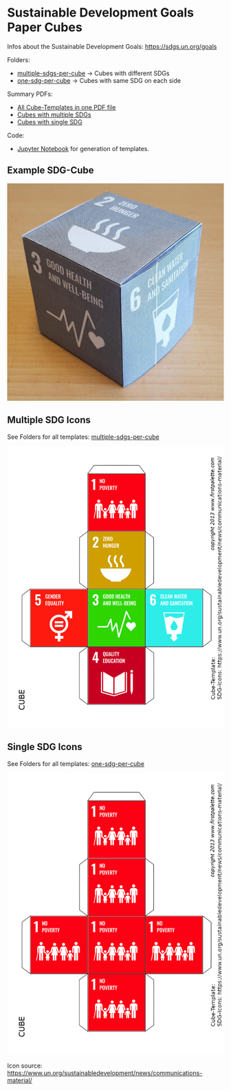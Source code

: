 # Sustainable Development Goals Paper Cubes

Infos about the Sustainable Development Goals: https://sdgs.un.org/goals

Folders:
* [multiple-sdgs-per-cube](multiple-sdgs-per-cube) -> Cubes with different SDGs
* [one-sdg-per-cube](one-sdg-per-cube) -> Cubes with same SDG on each side

Summary PDFs:
* [All Cube-Templates in one PDF file](https://raw.githubusercontent.com/MartinEnders/Sustainable-Development-Goals-Paper-Cubes/master/summary-pdfs/all-sdg-cubes-combined.pdf)
* [Cubes with multiple SDGs](https://raw.githubusercontent.com/MartinEnders/Sustainable-Development-Goals-Paper-Cubes/master/summary-pdfs/multiple-sdgs-per-cube-combined.pdf)
* [Cubes with single SDG](https://raw.githubusercontent.com/MartinEnders/Sustainable-Development-Goals-Paper-Cubes/master/summary-pdfs/single-sdg-per-cube-combined.pdf)
 
Code:
* [Jupyter Notebook](Generate-Cube-Templates.ipynb) for generation of templates.

## Example SDG-Cube
![Example SDG-Cube](example-sdg-cube.jpg "Example SDG-Cube")


## Multiple SDG Icons

See Folders for all templates: [multiple-sdgs-per-cube](multiple-sdgs-per-cube)

![Multiple SDG icons per cube](multiple-sdgs-per-cube/1.png "Multiple SDGs per Cube")

## Single SDG Icons

See Folders for all templates: [one-sdg-per-cube](one-sdg-per-cube)

![Single SDG icon per cube](one-sdg-per-cube/1.png "Single SDG per Cube")


Icon source: https://www.un.org/sustainabledevelopment/news/communications-material/

